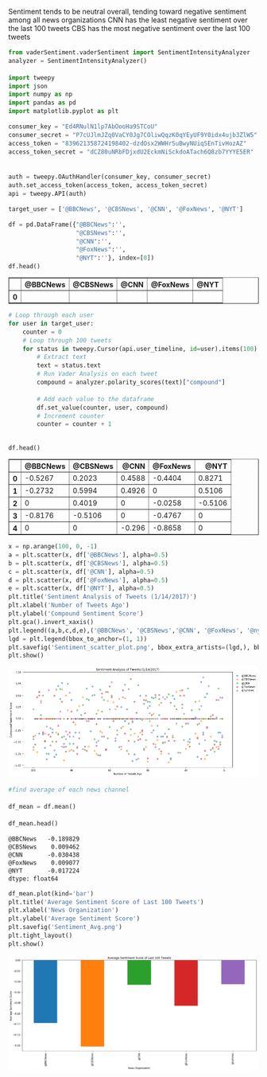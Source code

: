 
Sentiment tends to be neutral overall, tending toward negative sentiment among all news organizations
CNN has the least negative sentiment over the last 100 tweets
CBS has the most negative sentiment over the last 100 tweets


```python
from vaderSentiment.vaderSentiment import SentimentIntensityAnalyzer
analyzer = SentimentIntensityAnalyzer()

import tweepy
import json
import numpy as np
import pandas as pd
import matplotlib.pyplot as plt

```


```python
consumer_key = "Ed4RNulN1lp7AbOooHa9STCoU"
consumer_secret = "P7cUJlmJZq0VaCY0Jg7COliwQqzK0qYEyUF9Y0idx4ujb3ZlW5"
access_token = "839621358724198402-dzdOsx2WWHrSuBwyNUiqSEnTivHozAZ"
access_token_secret = "dCZ80uNRbFDjxdU2EckmNiSckdoATach6Q8zb7YYYE5ER"


auth = tweepy.OAuthHandler(consumer_key, consumer_secret)
auth.set_access_token(access_token, access_token_secret)
api = tweepy.API(auth)
```


```python
target_user = ['@BBCNews', '@CBSNews', '@CNN', '@FoxNews', '@NYT']
```


```python
df = pd.DataFrame({"@BBCNews":'',
                   "@CBSNews":'',
                   "@CNN":'',
                   "@FoxNews":'',
                   "@NYT":''}, index=[0])
df.head()
```




<div>
<style>
    .dataframe thead tr:only-child th {
        text-align: right;
    }

    .dataframe thead th {
        text-align: left;
    }

    .dataframe tbody tr th {
        vertical-align: top;
    }
</style>
<table border="1" class="dataframe">
  <thead>
    <tr style="text-align: right;">
      <th></th>
      <th>@BBCNews</th>
      <th>@CBSNews</th>
      <th>@CNN</th>
      <th>@FoxNews</th>
      <th>@NYT</th>
    </tr>
  </thead>
  <tbody>
    <tr>
      <th>0</th>
      <td></td>
      <td></td>
      <td></td>
      <td></td>
      <td></td>
    </tr>
  </tbody>
</table>
</div>




```python
# Loop through each user
for user in target_user:
    counter = 0
    # Loop through 100 tweets
    for status in tweepy.Cursor(api.user_timeline, id=user).items(100):
        # Extract text
        text = status.text
        # Run Vader Analysis on each tweet
        compound = analyzer.polarity_scores(text)["compound"]
        
        # Add each value to the dataframe
        df.set_value(counter, user, compound)
        # Increment counter
        counter = counter + 1
```


```python

df.head()
```




<div>
<style>
    .dataframe thead tr:only-child th {
        text-align: right;
    }

    .dataframe thead th {
        text-align: left;
    }

    .dataframe tbody tr th {
        vertical-align: top;
    }
</style>
<table border="1" class="dataframe">
  <thead>
    <tr style="text-align: right;">
      <th></th>
      <th>@BBCNews</th>
      <th>@CBSNews</th>
      <th>@CNN</th>
      <th>@FoxNews</th>
      <th>@NYT</th>
    </tr>
  </thead>
  <tbody>
    <tr>
      <th>0</th>
      <td>-0.5267</td>
      <td>0.2023</td>
      <td>0.4588</td>
      <td>-0.4404</td>
      <td>0.8271</td>
    </tr>
    <tr>
      <th>1</th>
      <td>-0.2732</td>
      <td>0.5994</td>
      <td>0.4926</td>
      <td>0</td>
      <td>0.5106</td>
    </tr>
    <tr>
      <th>2</th>
      <td>0</td>
      <td>0.4019</td>
      <td>0</td>
      <td>-0.0258</td>
      <td>-0.5106</td>
    </tr>
    <tr>
      <th>3</th>
      <td>-0.8176</td>
      <td>-0.5106</td>
      <td>0</td>
      <td>-0.4767</td>
      <td>0</td>
    </tr>
    <tr>
      <th>4</th>
      <td>0</td>
      <td>0</td>
      <td>-0.296</td>
      <td>-0.8658</td>
      <td>0</td>
    </tr>
  </tbody>
</table>
</div>




```python
x = np.arange(100, 0, -1)
a = plt.scatter(x, df['@BBCNews'], alpha=0.5)
b = plt.scatter(x, df['@CBSNews'], alpha=0.5)
c = plt.scatter(x, df['@CNN'], alpha=0.5)
d = plt.scatter(x, df['@FoxNews'], alpha=0.5)
e = plt.scatter(x, df['@NYT'], alpha=0.5)
plt.title('Sentiment Analysis of Tweets (1/14/2017)')
plt.xlabel('Number of Tweets Ago')
plt.ylabel('Compound Sentiment Score')
plt.gca().invert_xaxis()
plt.legend((a,b,c,d,e),('@BBCNews', '@CBSNews','@CNN', '@FoxNews', '@nytimes'),numpoints=1, loc='upper right', ncol=1, fontsize=8)
lgd = plt.legend(bbox_to_anchor=(1, 1))
plt.savefig('Sentiment_scatter_plot.png', bbox_extra_artists=(lgd,), bbox_inches='tight')
plt.show()
```


![png](output_14_0.png)



```python
#find average of each news channel

df_mean = df.mean()

df_mean.head()
```




    @BBCNews   -0.189829
    @CBSNews    0.009462
    @CNN       -0.030438
    @FoxNews    0.009077
    @NYT       -0.017224
    dtype: float64




```python
df_mean.plot(kind='bar')
plt.title('Average Sentiment Score of Last 100 Tweets')
plt.xlabel('News Organization')
plt.ylabel('Average Sentiment Score')
plt.savefig('Sentiment_Avg.png')
plt.tight_layout()
plt.show()
```


![png](output_17_0.png)

